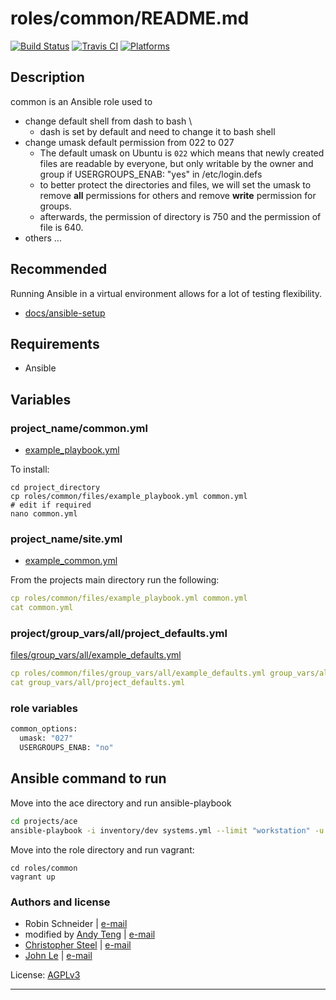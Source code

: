 # roles/common/README.md

[![Build Status](https://travis-ci.org/cjsteel/common.svg?branch=master)](https://travis-ci.org/cjsteel/common)
[![Travis CI](http://img.shields.io/travis/csteel/common/default.svg?style=flat)](http://travis-ci.org/csteel/common/default)
[![Platforms](http://img.shields.io/badge/platforms-debian%20/%20ubuntu-lightgrey.svg?style=flat)](#)

## Description

common is an Ansible role used to  

- change default shell from dash to bash \
  - dash is set by default and need to change it to bash shell
- change umask default permission from 022 to 027
  - The default umask on Ubuntu is `022` which means that newly created files are readable by everyone, but only writable by the owner and group if USERGROUPS_ENAB: "yes" in /etc/login.defs
  - to better protect the directories and files, we will set the umask to remove **all** permissions for others and remove **write**  permission for groups.
  - afterwards, the permission of directory is 750 and the permission of file is 640. 
- others ...

## Recommended

Running Ansible in a virtual environment allows for a lot of testing flexibility.

* [docs/ansible-setup](docs/ansible-setup.md)

## Requirements

* Ansible

## Variables

### project_name/common.yml

* [example_playbook.yml](files/example_playbook.yml)

To install:

```shell
cd project_directory
cp roles/common/files/example_playbook.yml common.yml
# edit if required
nano common.yml
```

### project_name/site.yml

* [example_common.yml](files/example_site.yml)

From the projects main directory run the following:

```yaml
cp roles/common/files/example_playbook.yml common.yml
cat common.yml
```

### project/group_vars/all/project_defaults.yml

[files/group_vars/all/example_defaults.yml](files/group_vars/all/example_defaults.yml)

```yaml
cp roles/common/files/group_vars/all/example_defaults.yml group_vars/all/project_defaults.yml
cat group_vars/all/project_defaults.yml
```

### role variables

```sh
common_options:
  umask: "027"
  USERGROUPS_ENAB: "no"
```

## Ansible command to run

Move into the ace directory and run ansible-playbook

```sh
cd projects/ace
ansible-playbook -i inventory/dev systems.yml --limit "workstation" -u ansible
```



Move into the role directory and run vagrant:

```shell
cd roles/common
vagrant up
```

### Authors and license

- Robin Schneider | [e-mail](mailto:ypid@riseup.net)
- modified by [Andy Teng](http://mcin-cnim.ca/) | [e-mail](mailto:andy.teng@mcin.ca)
- [Christopher Steel](http://mcin-cnim.ca/) | [e-mail](mailto:christopher.steel@mcgill.ca)
- [John Le](http://mcin-cnim.ca/) | [e-mail](mailto:john.le@mcgill.ca)

License: [AGPLv3](https://tldrlegal.com/license/gnu-affero-general-public-license-v3-%28agpl-3.0%29)

***

